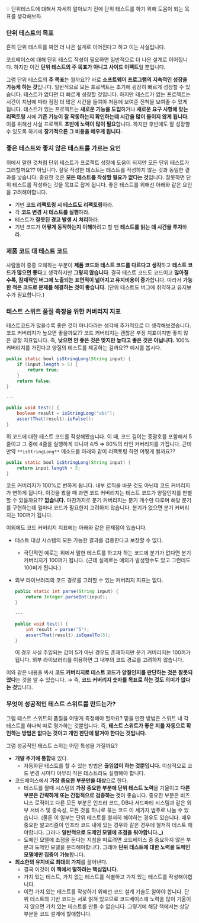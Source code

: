 <aside>
💡 단위테스트에 대해서 자세히 알아보기 전에 단위 테스트를 하기 위해 도움이 되는 목표를 생각해보자.

</aside>

### 단위 테스트의 목표

흔히 단위 테스트를 짜면 더 나은 설계로 이어진다고 하고 이는 사실입니다.

코드베이스에 대해 단위 테스트 작성이 필요하면 일반적으로 더 나은 설계로 이어집니다. 하지만 이건 **단위 테스트의 주 목표가 아니고 사이드 이펙트**일 뿐입니다.

그럼 단위 테스트의 **주 목표**는 뭘까요?? 바로 **소프트웨어 프로그램의 지속적인 성장을 가능케 하는 것**입니다. 일반적으로 모든 프로젝트는 초기에 굉장히 빠르게 성장할 수 있습니다. 테스트가 없다면 더 빠르게 성장할 것입니다. 하지만 테스트가 없는 프로젝트는 시간이 지남에 따라 점점 더 많은 시간을 들여야 처음에 보여준 진척을 보여줄 수 있게 됩니다. 테스트가 있는 프로젝트는 **새로운 기능을 도입**하거나 **새로운 요구 사항에 맞는 리팩토링** 시에 **기존 기능이 잘 작동하는지 확인하는데 시간을 많이 들이지 않게 됩니다.** 이를 위해선 사실 프로젝트 **초반에 노력이 많이 필요**합니다. 하지만 후반에도 잘 성장할 수 있도록 하기에 **장기적으론 그 비용을 메우게 됩니다.**

### 좋은 테스트와 좋지 않은 테스트를 가르는 요인

위에서 말한 것처럼 단위 테스트가 프로젝트 성장에 도움이 되지만 모든 단위 테스트가 그러할까요?? 아닙니다. 잘못 작성한 테스트는 테스트를 작성하지 않는 것과 동일한 결과를 낳습니다. 중요한 것은 **모든 테스트를 작성할 필요가 없다는 것**입니다. 잘못하면 단위 테스트를 작성하는 것을 목표로 잡게 됩니다. 좋은 테스트를 위해선 아래와 같은 요인을 고려해야합니다.

- 기반 **코드 리팩토링 시 테스트도 리팩토링**하라.
- 각 **코드 변경 시 테스트를 실행**하라.
- 테스트가 **잘못된 경고 발생 시 처리**하라.
- 기반 코드가 **어떻게 동작하는지 이해**하려고 할 땐 **테스트를 읽는 데 시간을 투자**하라.

### 제품 코드 대 테스트 코드

사람들이 종종 오해하는 부분이 **제품 코드와 테스트 코드를 다르다고 생각**하고 **테스트 코드가 많으면 좋다**고 생각하지만 **그렇지 않습니다**.  결국 테스트 코드도 코드이고 **많아질수록, 잠재적인 버그에 노출되는 표면적이 넓어지고 유지비용이 증가**합니다. 따라서 **가능한 적은 코드로 문제를 해결하는 것이 좋습니다.** (단위 테스트도 버그에 취약하고 유지보수가 필요합니다.)

### 테스트 스위트 품질 측정을 위한 커버리지 지표

테스트코드가 많을수록 좋은 것이 아니다라는 생각에 추가적으로 더 생각해보겠습니다. 코드 커버리지가 높으면 좋을까요?? 코드 커버리지는 괜찮은 부정 지표이지만 좋지 않은 긍정 지표입니다. 즉, **낮으면 안 좋은 것은 맞지만 높다고 좋은 것은 아닙니다.** 100% 커버리지를 가진다고 양질의 테스트를 제공하는 걸까요?? 예시를 봅시다.

```java
public static bool isStringLong(String input) {
	if (input.length > 5) {
		return true;
	}
	return false;
}

---

public void test() {
	boolean result = isStringLong("abc");
	assertThat(result).isFalse();
}
```

위 코드에 대한 테스트 코드를 작성해봤습니다. 이 때, 코드 길이는 중괄호를 포함해서 5줄이고 그 중에 4줄을 실행하게 되니까 4/5 ⇒ 80%의 라인 커버리지를 가집니다. 근데 만약 `**isStringLong**` 메소드를 아래와 같이 리팩토링 하면 어떻게 될까요??

```java
public static bool isStringLong(String input) {
	return input.length > 5;
}
```

코드 커버리지가 100%로 변하게 됩니다. 내부 로직을 바꾼 것도 아닌데 코드 커버리지가 변하게 됩니다. 이것을 봤을 때 과연 코드 커버리지는 테스트 코드가 양질인지를 판별할 수 있을까요?? **************************************************없습니다.************************************************** 마찬가지로 분기 커버리지는 분기 개수만 다루며 해당 분기를 구현하는데 얼마나 코드가 필요한지 고려하지 않습니다. 분기가 없으면 분기 커버리지는 100퍼가 됩니다.

이외에도 코드 커버리지 지표에는 아래와 같은 문제점이 있습니다.

- 테스트 대상 시스템의 모든 가능한 결과를 검증한다고 보장할 수 없다.
    - 극단적인 예로는 위에서 말한 테스트를 하고자 하는 코드에 분기가 없다면 분기 커버리지가 100퍼가 됩니다. (근데 실제로는 예외가 발생할수도 있고 그런데도 100퍼가 됩니다.)
- 외부 라이브러리의 코드 경로를 고려할 수 있는 커버리지 지표는 없다.
    
    ```java
    public static int parse(String input) {
    	return Integer.parseInt(input);
    }
    
    ---
    
    public void test() {
    	int result = parse("5");
    	assertThat(result).isEqualTo(5);
    }
    ```
    
     이 경우 사실 주입되는 값이 5가 아닌 경우도 존재하지만 분기 커버리지는 100퍼가 됩니다. 외부 라이브러리를 이용하면 그 내부의 코드 경로를 고려하지 않습니다.
    

이와 같은 내용을 봐서 **코드 커버리지로 테스트 코드가 양질인지를 판단하는 것은** **잘못되었다**는 것을 알 수  있습니다. → 즉, **코드 커버리지 숫자를 목표로 하는 것도 의미가 없다는 것**입니다.

### 무엇이 성공적인 테스트 스위트를 만드는가?

그럼 테스트 스위트의 품질을 어떻게 측정해야 할까요? 믿을 만한 방법은 스위트 내 각 테스트를 하나씩 따로 평가하는 것뿐입니다. 즉, **테스트 스위트가 좋은 지를 자동으로 확인하는 방법은 없다는 것이고 개인 판단에 맡겨야 한다는 것입니다.**

그럼 성공적인 테스트 스위는 어떤 특성을 가질까요?

- **개발 주기에 통합**돼 있다.
    - 자동화된 테스트를 할 수 있는 방법은 **끊임없이 하는 것뿐입니다.** 이상적으로 코드 변경 시마다 아무리 작은 테스트라도 실행해야 합니다.
- 코드베이스에서 **가장 중요한 부분만을 대상**으로 한다.
    - 테스트를 짤때 시스템의 **가장 중요한 부분에 단위 테스트 노력**을 기울이고 **다른 부분은 간략하게 또는 간접적으로 검증하는 것**이 좋습니다. 중요한 부분은 비즈니스 로직이고 다른 모든 부분은 인프라 코드, DB나 서드파티 시스템과 같은 외부 서비스 및 종속성, 모든 것을 하나로 묶는 코드 이 세가지 범주로 나눌 수 있습니다. (물론 이 일부는 단위 테스트를 철저히 해야하는 경우도 있습니다. 매우 중요한 알고리즘이 인프라 코드 내에 있는 경우와 같은 경우에 철저히 테스트 해야합니다. 그러나 **일반적으로 도메인 모델에 초점을 둬야합니다._)**
    - 도메인 모델에 초점을 둔다는 지침을 따르려면 코드베이스 중 중요하지 않은 부분과 도메인 모델을 분리해야합니다. 그래야 **단위 테스트에 대한 노력을 도메인 모델에만 집중이 가능**합니다.
- **최소한의 유지비로 최대의 가치**를 끌어낸다.
    - 결국 이것이 **이 책에서 말하려는 핵심입니다.**
    - 가치 있는 테스트, 가치 없는 테스트를 식별하고 가치 있는 테스트를 작성해야합니다.
    - 이런 가치 있는 테스트를 작성하기 위해선 코드 설계 기술도 알아야 합니다. 단위 테스트와 기반 코드는 서로 얽혀 있으므로 코드베이스에 노력을 많이 기울이지 않으면 가치 있는 테스트를 만들 수 없습니다. 그렇기에 해당 책에서는 상당 부분을 코드 설계에 할애합니다.
